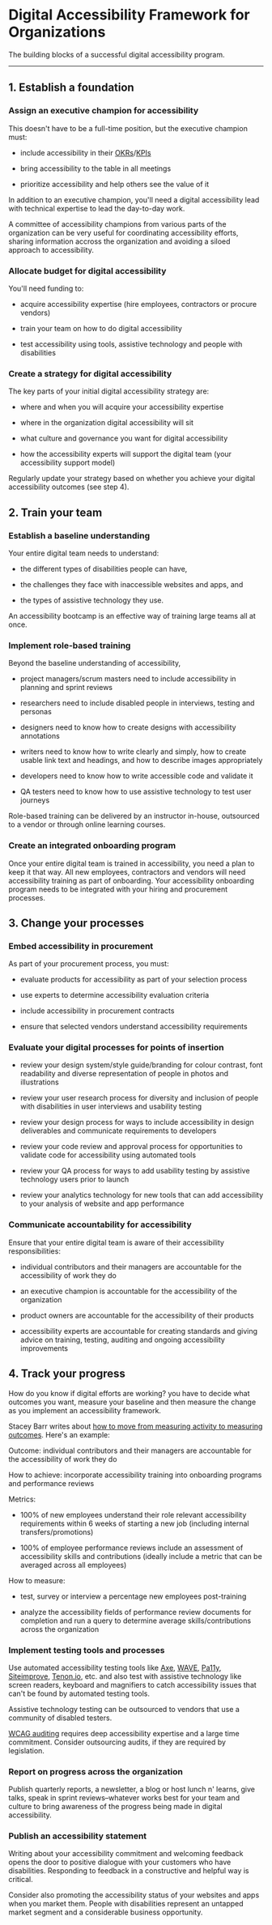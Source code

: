 # Digital Accessibility Framework for Organizations

The building blocks of a successful digital accessibility program.

* * * * *

## 1\. Establish a foundation

### Assign an executive champion for accessibility

This doesn't have to be a full-time position, but the executive champion must: 

-   include accessibility in their [OKRs](https://www.youtube.com/watch?v=EIcpFZ5rbHc&feature=youtu.be&ab_channel=Perdoo)/[KPIs](https://www.klipfolio.com/resources/articles/what-is-a-key-performance-indicator)

-   bring accessibility to the table in all meetings

-   prioritize accessibility and help others see the value of it

In addition to an executive champion, you'll need a digital accessibility lead with technical expertise to lead the day-to-day work. 

A committee of accessibility champions from various parts of the organization can be very useful for coordinating accessibility efforts, sharing information accross the organization and avoiding a siloed approach to accessibility.

### Allocate budget for digital accessibility

You'll need funding to: 

-   acquire accessibility expertise (hire employees, contractors or procure vendors)

-   train your team on how to do digital accessibility

-   test accessibility using tools, assistive technology and people with disabilities

### Create a strategy for digital accessibility

The key parts of your initial digital accessibility strategy are:

-   where and when you will acquire your accessibility expertise

-   where in the organization digital accessibility will sit 

-   what culture and governance you want for digital accessibility

-   how the accessibility experts will support the digital team (your accessibility support model)

Regularly update your strategy based on whether you achieve your digital accessibility outcomes (see step 4).

## 2\. Train your team

### Establish a baseline understanding

Your entire digital team needs to understand:

-   the different types of disabilities people can have, 

-   the challenges they face with inaccessible websites and apps, and 

-   the types of assistive technology they use.

An accessibility bootcamp is an effective way of training large teams all at once.

### Implement role-based training

Beyond the baseline understanding of accessibility, 

-   project managers/scrum masters need to include accessibility in planning and sprint reviews

-   researchers need to include disabled people in interviews, testing and personas

-   designers need to know how to create designs with accessibility annotations

-   writers need to know how to write clearly and simply, how to create usable link text and headings, and how to describe images appropriately

-   developers need to know how to write accessible code and validate it

-   QA testers need to know how to use assistive technology to test user journeys

Role-based training can be delivered by an instructor in-house, outsourced to a vendor or through online learning courses.

### Create an integrated onboarding program

Once your entire digital team is trained in accessibility, you need a plan to keep it that way. All new employees, contractors and vendors will need accessibility training as part of onboarding. Your accessibility onboarding program needs to be integrated with your hiring and procurement processes.

## 3\. Change your processes

### Embed accessibility in procurement

As part of your procurement process, you must:

-   evaluate products for accessibility as part of your selection process

-   use experts to determine accessibility evaluation criteria

-   include accessibility in procurement contracts 

-   ensure that selected vendors understand accessibility requirements 

### Evaluate your digital processes for points of insertion

-   review your design system/style guide/branding for colour contrast, font readability and diverse representation of people in photos and illustrations

-   review your user research process for diversity and inclusion of people with disabilities in user interviews and usability testing

-   review your design process for ways to include accessibility in design deliverables and communicate requirements to developers

-   review your code review and approval process for opportunities to validate code for accessibility using automated tools

-   review your QA process for ways to add usability testing by assistive technology users prior to launch

-   review your analytics technology for new tools that can add accessibility to your analysis of website and app performance

### Communicate accountability for accessibility

Ensure that your entire digital team is aware of their accessibility responsibilities: 

-   individual contributors and their managers are accountable for the accessibility of work they do

-   an executive champion is accountable for the accessibility of the organization

-   product owners are accountable for the accessibility of their products

-   accessibility experts are accountable for creating standards and giving advice on training, testing, auditing and ongoing accessibility improvements

## 4\. Track your progress

How do you know if digital efforts are working? you have to decide what outcomes you want, measure your baseline and then measure the change as you implement an accessibility framework.

Stacey Barr writes about [how to move from measuring activity to measuring outcomes](https://www.staceybarr.com/measure-up/how-to-move-from-activity-measures-to-outcome-measures/). Here's an example:

Outcome: individual contributors and their managers are accountable for the accessibility of work they do

How to achieve: incorporate accessibility training into onboarding programs and performance reviews

Metrics: 

-   100% of new employees understand their role relevant accessibility requirements within 6 weeks of starting a new job (including internal transfers/promotions)

-   100% of employee performance reviews include an assessment of accessibility skills and contributions (ideally include a metric that can be averaged across all employees)

How to measure: 

-   test, survey or interview a percentage new employees post-training 

-   analyze the accessibility fields of performance review documents for completion and run a query to determine average skills/contributions across the organization 

### Implement testing tools and processes

Use automated accessibility testing tools like [Axe](https://www.deque.com/axe/), [WAVE](https://wave.webaim.org/), [Pa11y](https://pa11y.org/), [Siteimprove](https://siteimprove.com/), [Tenon.io](https://tenon.io/), etc. and also test with assistive technology like screen readers, keyboard and magnifiers to catch accessibility issues that can't be found by automated testing tools.

Assistive technology testing can be outsourced to vendors that use a community of disabled testers.

[WCAG auditing](https://www.w3.org/WAI/test-evaluate/conformance/wcag-em/) requires deep accessibility expertise and a large time commitment. Consider outsourcing audits, if they are required by legislation.

### Report on progress across the organization

Publish quarterly reports, a newsletter, a blog or host lunch n' learns, give talks, speak in sprint reviews–whatever works best for your team and culture to bring awareness of the progress being made in digital accessibility.

### Publish an accessibility statement

Writing about your accessibility commitment and welcoming feedback opens the door to positive dialogue with your customers who have disabilities. Responding to feedback in a constructive and helpful way is critical.

Consider also promoting the accessibility status of your websites and apps when you market them. People with disabilities represent an untapped market segment and a considerable business opportunity.
